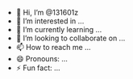 - 👋 Hi, I’m @131601z
- 👀 I’m interested in ...
- 🌱 I’m currently learning ...
- 💞️ I’m looking to collaborate on ...
- 📫 How to reach me ...
- 😄 Pronouns: ...
- ⚡ Fun fact: ...

<!---
131601z/131601z is a ✨ special ✨ repository because its `README.md` (this file) appears on your GitHub profile.
You can click the Preview link to take a look at your CREATE TABLE Customer (
    CustomerID INT PRIMARY KEY,
    CustomerName VARCHAR(100)
);

CREATE TABLE Address (
    AddressID INT PRIMARY KEY,
    CustomerID INT,
    CustomerAddress TEXT,
    CustomerZip INT,
    CustomerCity VARCHAR(100),
    FOREIGN KEY (CustomerID) REFERENCES Customer(CustomerID)
);
